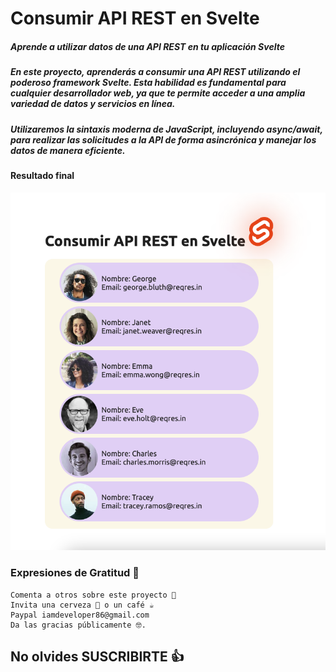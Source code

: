 # Consumir API REST en Svelte

##### Aprende a utilizar datos de una API REST en tu aplicación Svelte

##### En este proyecto, aprenderás a consumir una API REST utilizando el poderoso framework Svelte. Esta habilidad es fundamental para cualquier desarrollador web, ya que te permite acceder a una amplia variedad de datos y servicios en línea.

##### Utilizaremos la sintaxis moderna de JavaScript, incluyendo async/await, para realizar las solicitudes a la API de forma asincrónica y manejar los datos de manera eficiente.

#### Resultado final

![](https://raw.githubusercontent.com/urian121/imagenes-proyectos-github/master/consumir-api-en-svelte.png)

### Expresiones de Gratitud 🎁

    Comenta a otros sobre este proyecto 📢
    Invita una cerveza 🍺 o un café ☕
    Paypal iamdeveloper86@gmail.com
    Da las gracias públicamente 🤓.

## No olvides SUSCRIBIRTE 👍
